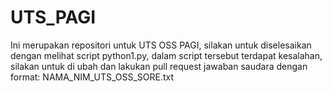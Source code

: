 # UTS_PAGI
Ini merupakan repositori untuk UTS OSS PAGI, silakan untuk diselesaikan dengan melihat script python1.py, dalam script tersebut terdapat kesalahan, silakan untuk di ubah dan lakukan pull request jawaban saudara dengan format: NAMA_NIM_UTS_OSS_SORE.txt
